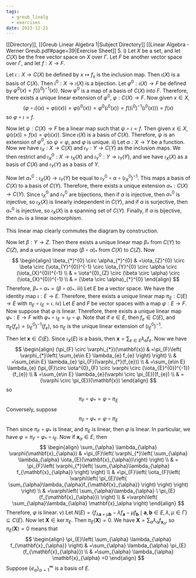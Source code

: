 ```yaml
---
tags:
  - greub_linalg
  - exercises
date: 2023-12-21
---
```

[[Directory]], [[Greub Linear Algebra 1|Subject Directory]]
[[Linear Algebra - Werner Greub.pdf#page=39|Exercise Sheet]]
5. 
i)
Let $X$ be a set, and let $C(X)$ be the free vector space on $X {}$ over ${} \Gamma {}$. Let $F {}$ be another vector space over $\Gamma {}$, and let ${} f:X\to{}F {}$.

Let ${} \iota:X\to{}C(X) {}$ be defined by ${} x\mapsto f_{x} {}$ is the inclusion map. Then ${} \iota(X) {}$ is a basis of $C(X)$. Then ${} \iota^{0}:X\to{}\iota(X) {}$ is a bijection. Let ${} \varphi^{0}:\iota(X)\to{}F {}$ be defined by ${} \varphi^{0}(x)=f((\iota^{0})^{-1}(x)) {}$. Now ${} \varphi^{0} {}$ is a map of a basis of ${} C(X)$ into $F {}$. Therefore, there exists a unique linear extension of ${} \varphi^{0}$, ${} \varphi:C(X)\to{}F {}$. Now given ${} x \in X {}$, 
$$
(\varphi \circ \iota)(x)=\varphi(\iota(x))=\varphi(\iota^{0}(x))=\varphi^{0}(\iota^{0}(x))=f((\iota^{0})^{-1}(\iota^{0}(x))) =f(x)
$$
so ${} \varphi \circ \iota=f {}$. 

Now let ${} \psi:C(X)\to{}F {}$ be a linear map such that ${} \psi \circ \iota=f {}$. Then given ${} x \in X {}$,  ${} \psi(\iota(x))=f(x)=\varphi(\iota(x)) {}$. Since $\iota(X)$ is a basis of $C(X)$. Therefore, $\psi {}$ is an extension of ${} \varphi^{0} {}$, so ${} \psi=\varphi {}$, and $\varphi$ is unique.
ii)
Let ${} \alpha:X \to{}Y {}$ be a function. Now we have $\iota_{X}:X\to{}C(X) {}$ and ${} \iota_{Y}:Y\to{}C(Y) {}$ as the inclusion maps. We then restrict and ${} \iota_{X}^{0}:X\to{}\iota_{X}(X) {}$ and ${} \iota_{Y}^{0}:Y\to{}\iota_{Y}(Y) {}$, and we have ${} \iota_{X}(X) {}$ as a basis of ${} C(X) {}$ and ${} \iota_{Y}(Y) {}$ as a basis of $Y {}$. 

Now let ${} \alpha_{*}^{0}:\iota_{X}(X)\to{}\iota_{Y}(Y) {}$ be equal to ${} \iota_{Y}^{0} \circ \alpha \circ (\iota_{X}^{0})^{-1} {}$. This maps a basis of $C(X) {}$ to a basis of $C(Y)$. Therefore, there exists a unique extension ${} \alpha_{*}:C(X)\to{}C(Y) {}$. Since ${} \iota_{X}^{0}$ and ${} \iota_{Y}^{0}$ are bijections, then if $\alpha$ is injective, then ${} \alpha_{*}^{0}$ is injective, so ${} \iota_{X}(X) {}$ is linearly independent in ${} C(Y) {}$, and if $\alpha$ is surjective, then ${} \alpha_{*}^{0}$ is injective, so $\iota_{X}(X)$ is a spanning set of $C(Y)$. Finally, if $\alpha$ is bijective, then $\alpha_{*} {}$ is a linear isomorphism.

This linear map clearly commutes the diagram by construction. 

Now let ${} \beta:Y \to{}Z {}$. Then there exists a unique linear map $\beta_{*}$ from $C(Y)$ to $C(Z) {}$, and a unique linear map ${} (\beta \circ  \alpha)_{*} {}$ from $C(X)$ to $C(Z)$. Now 
$$
\begin{align}
 \beta_{*}^{0} \circ  \alpha_{*}^{0}  & =\iota_{Z}^{0} \circ  \beta \circ (\iota_{Y}^{0})^{-1} \circ \iota_{Y}^{0} \circ  \alpha \circ  (\iota_{X}^{0})^{-1}   \\
 & = \iota^{0}_{Z} \circ (\beta \circ \alpha) \circ  (\iota_{X}^{0})^{-1} \\
 & = (\beta \circ \alpha)_{*}^{0}
 \end{align}
$$
Therefore, ${} \beta_{*} \circ  \alpha_{*}=(\beta \circ  \alpha)_{*} {}$.
iii)
Let $E$ be a vector space. We have the identity map $\iota:E\to{}E {}$. Therefore, there exists a unique linear map $\pi_{E}:C(E)\to{}E {}$ with ${} \pi_{E} \circ  \iota_{E} {}=\iota$.
iv)
Let $E$ and $F$ be vector spaces with a map ${} \varphi:E\to{}F {}$. Now suppose that $\varphi {}$ is linear. Therefore, there exists a unique linear map ${} \varphi_{*} :E\to{}F {}$ with ${} \varphi_{*} \circ \iota_{E}=\iota_{F} \circ  \varphi {}$. Note that if ${} e \in E {}$, then ${} f_{e} \in C(E) {}$, and ${} \pi_{E}(f_{e})=(\iota_{E}^{0})^{-1}(f_{e}) {}$, so $\pi_{E} {}$ is the unique linear extension of ${} (\iota_{E}^{0})^{-1} {}$.

Then let ${} \mathbf{x}  \in C(E) {}$. Since ${} \iota_{X}(E) {}$ is a basis, then ${} \mathbf{x}=\sum_{e\in E} \lambda_{e}f_{e} {}$. Now we have
$$
\begin{align}
(\pi_{F} \circ  \varphi_{*})(\mathbf{x}) & =\pi_{F}\left( \varphi_{*}\left( \sum_{e\in E} \lambda_{e} f_{e} \right) \right) \\
 & =\sum_{e\in E} \lambda_{e} \pi_{F}(\varphi_{*}(f_{e})) \\
 & =\sum_{e\in E} \lambda_{e} (\pi_{F}\circ \iota^{0}_{F} \circ  \varphi \circ  (\iota_{E}^{0})^{-1})(f_{e}) \\
 & =\sum_{e\in E} \lambda_{e}(\varphi \circ  \pi_{E})(f_{e}) \\
 & =(\varphi \circ  \pi_{E})(\mathbf{x})
\end{align}
$$
so 
$$
\pi_{F} \circ  \varphi_{*} = \varphi \circ  \pi_{E}
$$
Conversely, suppose 
$$
\pi_{F} \circ  \varphi_{*}=\varphi \circ  \pi_{E}
$$
Then since ${} \pi_{F} \circ  \varphi_{*} {}$ is linear, and $\pi_{E}$ is linear, then $\varphi {}$ is linear. In particular, we have ${} \varphi = \pi_{F} \circ  \varphi_{*} \circ \iota_{E} {}$. Now if ${} \mathbf{x}_{\alpha} \in E {}$, then 
$$
\begin{align}
\sum_{\alpha} \lambda_{\alpha} \varphi(\mathbf{x}_{\alpha}) & =\pi_{F}\left( \varphi_{*}\left( \sum_{\alpha} \lambda_{\alpha} \iota_{E}(\mathbf{x}_{\alpha})\right) \right) \\
 & = \pi_{F}\left( \varphi_{*}\left( \sum_{\alpha}\lambda_{\alpha} f_{\mathbf{x}_{\alpha}} \right) \right) \\
 & =\pi_{F}\left( \iota_{F}\left( \varphi\left( \pi_{E}\left( \sum_{\alpha}\lambda_{\alpha}f_{\mathbf{x}_{\alpha}} \right) \right) \right) \right) \\
 & =\varphi\left( \sum_{\alpha}\lambda_{\alpha} \  \pi_{E}(f_{\mathbf{x}_{\alpha}}) \right) \\
 & =\varphi\left( \sum_{\alpha}\lambda_{\alpha} \mathbf{x}_\alpha \right)
\end{align}
$$
Therefore, $\varphi$ is linear.
v)
Let ${} N(E)=\{ f_{\lambda \mathbf{a}+\mu \mathbf{b}} - \lambda f_{\mathbf{a}}-\mu f_{\mathbf{b}}\mid \mathbf{a},\, \mathbf{b} \in E,\, \lambda ,\, \mu \in \Gamma \} \subseteq C(E) {}$. Now let ${} \mathbf{X} \in \ker  \pi_{E} {}$. Then ${} \pi_{E}(\mathbf{X} {})=0 {}$. We have ${} \mathbf{X}=\sum_{\alpha} \lambda_{\alpha} f_{\mathbf{x}_{\alpha}} {}$, so ${} \pi_{E}(\mathbf{X})=0 {}$ means that
$$
\begin{align}
 \pi_{E}\left( \sum_{\alpha} \lambda_{\alpha} f_{\mathbf{x}_{\alpha}} \right)  & =\sum_{\alpha} \lambda_{\alpha} \pi_{E}(f_{\mathbf{x}_{\alpha}}) \\
 & =\sum_{\alpha} \lambda_{\alpha} \mathbf{x}_{\alpha} =0 
 \end{align}
$$
Suppose ${} \{ e_{\alpha} \}_{\alpha=1}^{\infty}  {}$ is a basis of $E$. 